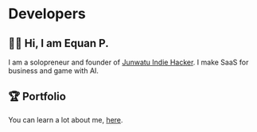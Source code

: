# Developers

## 👋🏼 Hi, I am Equan P.

I am a solopreneur and founder of [Junwatu Indie Hacker](https://junwatu.com). I make SaaS for business and game with AI.

## 🏆  Portfolio

You can learn a lot about me, [here](https://www.junwatu.com/about).

